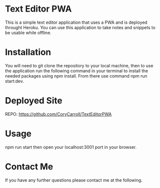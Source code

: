 # Text Editor PWA

This is a simple text editor application that uses a PWA and is deployed throught Heroku. You can use this application to take notes and snippets to be usable while offline.

# Installation

You will need to git clone the repository to your local machine, then to use the application run the following command in your terminal to install the needed packages using npm install. From there use command npm run start:dev.

# Deployed Site
REPO: https://github.com/CoryCarroll/TextEditorPWA 

# Usage

npm run start then open your localhost:3001 port in your browser.

# Contact Me

If you have any further questions please contact me at the following.

